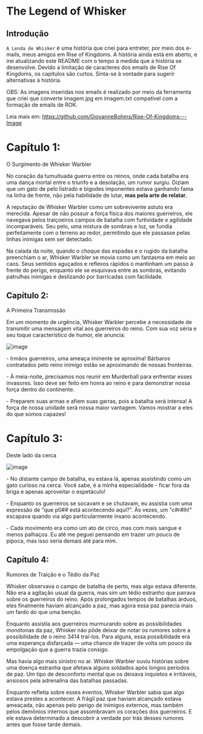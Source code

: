 # The Legend of Whisker

## Introdução
`A Lenda de Whisker` é uma história que criei para entreter, por meio dos e-mails, meus amigos em Rise of Kingdoms. A história ainda está em aberto, e irei atualizando este README com o tempo à medida que a história se desenvolve. Devido a limitação de caracteres dos emails de Rise Of Kingdoms, os capítulos são curtos. Sinta-se à vontade para sugerir alternativas à história. 

OBS: As imagens inseridas nos emails é realizado por meio da ferramenta que criei que converte imagem.jpg em imagem.txt compatível com a formação de emails de ROK. 

Leia mais em: https://github.com/GiovanneBohms/Rise-Of-Kingdoms---Image

# Capítulo 1:
O Surgimento de Whisker Warbler

No coração da tumultuada guerra entre os reinos, onde cada batalha era uma dança mortal entre o triunfo e a desolação, um rumor surgiu. Diziam que um gato de pelo listrado e bigodes imponentes estava ganhando fama na linha de frente, não pela habilidade de lutar, **mas pela arte de relatar.**

A reputação de Whisker Warbler como um sobrevivente astuto era merecida. Apesar de não possuir a força física dos maiores guerreiros, ele navegava pelos traiçoeiros campos de batalha com furtividade e agilidade incomparáveis. Seu pelo, uma mistura de sombras e luz, se fundia perfeitamente com o terreno ao redor, permitindo que ele passasse pelas linhas inimigas sem ser detectado.

Na calada da noite, quando o choque das espadas e o rugido da batalha preenchiam o ar, Whisker Warbler se movia como um fantasma em meio ao caos. Seus sentidos aguçados e reflexos rápidos o mantinham um passo à frente do perigo, enquanto ele se esquivava entre as sombras, evitando patrulhas inimigas e deslizando por barricadas com facilidade.


## Capítulo 2:
A Primeira Transmissão

Em um momento de urgência, Whisker Warbler percebe a necessidade de transmitir uma mensagem vital aos guerreiros do reino. Com sua voz séria e seu toque característico de humor, ele anuncia:

![image](https://github.com/user-attachments/assets/d6418e14-8ffb-46d6-a71a-b439c4182260)

\- Irmãos guerreiros, uma ameaça iminente se aproxima! Bárbaros contratados pelo reino inimigo estão se aproximando de nossas fronteiras.

\- À meia-noite, precisamos nos reunir em Murderball para enfrentar esses invasores. Isso deve ser feito em honra ao reino e para demonstrar nossa força dentro do continente.

\- Preparem suas armas e afiem suas garras, pois a batalha será intensa! A força de nossa unidade será nossa maior vantagem. Vamos mostrar a eles do que somos capazes!

# Capítulo 3:
Deste lado da cerca

![image](https://github.com/user-attachments/assets/d6418e14-8ffb-46d6-a71a-b439c4182260)

\- No distante campo de batalha, eu estava lá, apenas assistindo como um gato curioso na cerca. Você sabe, é a minha especialidade - ficar fora da briga e apenas aproveitar o espetáculo!

\- Enquanto os guerreiros se socavam e se chutavam, eu assistia com uma expressão de "que p0## está acontecendo aqui?". Às vezes, um "c#r#lh!" escapava quando via algo particularmente insano acontecendo.

\- Cada movimento era como um ato de circo, mas com mais sangue e menos palhaços. Eu até me peguei pensando em trazer um pouco de pipoca, mas isso seria demais até para mim.

## Capítulo 4:
Rumores de Traição e o Tédio da Paz

Whisker observava o campo de batalha de perto, mas algo estava diferente. Não era a agitação usual da guerra, mas sim um tédio estranho que pairava sobre os guerreiros do reino. Após prolongados tempos de batalhas árduos, eles finalmente haviam alcançado a paz, mas agora essa paz parecia mais um fardo do que uma benção.

Enquanto assistia aos guerreiros murmurando sobre as possibilidades monótonas da paz, Whisker não pôde deixar de notar os rumores sobre a possibilidade de o reino 3414 traí-los. Para alguns, essa possibilidade era uma esperança disfarçada — uma chance de trazer de volta um pouco da empolgação que a guerra trazia consigo.

Mas havia algo mais sinistro no ar. Whisker Warbler ouviu histórias sobre uma doença estranha que afetava alguns soldados após longos períodos de paz. Um tipo de desconforto mental que os deixava inquietos e irritáveis, ansiosos pela adrenalina das batalhas passadas.

Enquanto refletia sobre esses eventos, Whisker Warbler sabia que algo estava prestes a acontecer. A frágil paz que haviam alcançado estava ameaçada, não apenas pelo perigo de inimigos externos, mas também pelos demônios internos que assombravam os corações dos guerreiros. E ele estava determinado a descobrir a verdade por trás desses rumores antes que fosse tarde demais.
